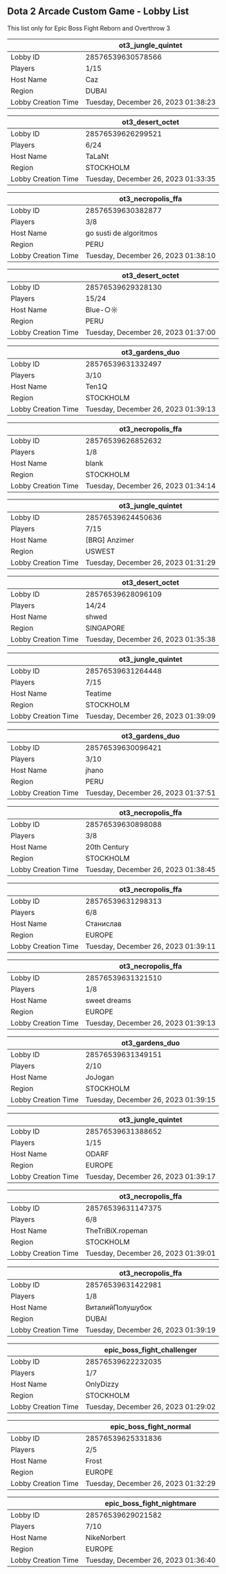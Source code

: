 ## Dota 2 Arcade Custom Game - Lobby List

This list only for Epic Boss Fight Reborn and Overthrow 3

|  | ot3_jungle_quintet |
| ------ | ------ |
| Lobby ID | 28576539630578566 |
| Players | 1/15 |
| Host Name | Caz |
| Region | DUBAI |
| Lobby Creation Time | Tuesday, December 26, 2023 01:38:23 |


|  | ot3_desert_octet |
| ------ | ------ |
| Lobby ID | 28576539626299521 |
| Players | 6/24 |
| Host Name | TaLaNt |
| Region | STOCKHOLM |
| Lobby Creation Time | Tuesday, December 26, 2023 01:33:35 |


|  | ot3_necropolis_ffa |
| ------ | ------ |
| Lobby ID | 28576539630382877 |
| Players | 3/8 |
| Host Name | go susti de algoritmos |
| Region | PERU |
| Lobby Creation Time | Tuesday, December 26, 2023 01:38:10 |


|  | ot3_desert_octet |
| ------ | ------ |
| Lobby ID | 28576539629328130 |
| Players | 15/24 |
| Host Name | Blue-○☼|N♥ |
| Region | PERU |
| Lobby Creation Time | Tuesday, December 26, 2023 01:37:00 |


|  | ot3_gardens_duo |
| ------ | ------ |
| Lobby ID | 28576539631332497 |
| Players | 3/10 |
| Host Name | Ten1Q |
| Region | STOCKHOLM |
| Lobby Creation Time | Tuesday, December 26, 2023 01:39:13 |


|  | ot3_necropolis_ffa |
| ------ | ------ |
| Lobby ID | 28576539626852632 |
| Players | 1/8 |
| Host Name | blank |
| Region | STOCKHOLM |
| Lobby Creation Time | Tuesday, December 26, 2023 01:34:14 |


|  | ot3_jungle_quintet |
| ------ | ------ |
| Lobby ID | 28576539624450636 |
| Players | 7/15 |
| Host Name | [BRG] Anzimer |
| Region | USWEST |
| Lobby Creation Time | Tuesday, December 26, 2023 01:31:29 |


|  | ot3_desert_octet |
| ------ | ------ |
| Lobby ID | 28576539628096109 |
| Players | 14/24 |
| Host Name | shwed |
| Region | SINGAPORE |
| Lobby Creation Time | Tuesday, December 26, 2023 01:35:38 |


|  | ot3_jungle_quintet |
| ------ | ------ |
| Lobby ID | 28576539631264448 |
| Players | 7/15 |
| Host Name | Teatime |
| Region | STOCKHOLM |
| Lobby Creation Time | Tuesday, December 26, 2023 01:39:09 |


|  | ot3_gardens_duo |
| ------ | ------ |
| Lobby ID | 28576539630096421 |
| Players | 3/10 |
| Host Name | jhano |
| Region | PERU |
| Lobby Creation Time | Tuesday, December 26, 2023 01:37:51 |


|  | ot3_necropolis_ffa |
| ------ | ------ |
| Lobby ID | 28576539630898088 |
| Players | 3/8 |
| Host Name | 20th Century |
| Region | STOCKHOLM |
| Lobby Creation Time | Tuesday, December 26, 2023 01:38:45 |


|  | ot3_necropolis_ffa |
| ------ | ------ |
| Lobby ID | 28576539631298313 |
| Players | 6/8 |
| Host Name | Станислав |
| Region | EUROPE |
| Lobby Creation Time | Tuesday, December 26, 2023 01:39:11 |


|  | ot3_necropolis_ffa |
| ------ | ------ |
| Lobby ID | 28576539631321510 |
| Players | 1/8 |
| Host Name | sweet dreams |
| Region | EUROPE |
| Lobby Creation Time | Tuesday, December 26, 2023 01:39:13 |


|  | ot3_gardens_duo |
| ------ | ------ |
| Lobby ID | 28576539631349151 |
| Players | 2/10 |
| Host Name | JoJogan |
| Region | STOCKHOLM |
| Lobby Creation Time | Tuesday, December 26, 2023 01:39:15 |


|  | ot3_jungle_quintet |
| ------ | ------ |
| Lobby ID | 28576539631388652 |
| Players | 1/15 |
| Host Name | ODARF |
| Region | EUROPE |
| Lobby Creation Time | Tuesday, December 26, 2023 01:39:17 |


|  | ot3_necropolis_ffa |
| ------ | ------ |
| Lobby ID | 28576539631147375 |
| Players | 6/8 |
| Host Name | TheTriBiX.ropeman |
| Region | STOCKHOLM |
| Lobby Creation Time | Tuesday, December 26, 2023 01:39:01 |


|  | ot3_necropolis_ffa |
| ------ | ------ |
| Lobby ID | 28576539631422981 |
| Players | 1/8 |
| Host Name | ВиталийПолушубок |
| Region | DUBAI |
| Lobby Creation Time | Tuesday, December 26, 2023 01:39:19 |


|  | epic_boss_fight_challenger |
| ------ | ------ |
| Lobby ID | 28576539622232035 |
| Players | 1/7 |
| Host Name | OnlyDizzy |
| Region | STOCKHOLM |
| Lobby Creation Time | Tuesday, December 26, 2023 01:29:02 |


|  | epic_boss_fight_normal |
| ------ | ------ |
| Lobby ID | 28576539625331836 |
| Players | 2/5 |
| Host Name | Frost |
| Region | EUROPE |
| Lobby Creation Time | Tuesday, December 26, 2023 01:32:29 |


|  | epic_boss_fight_nightmare |
| ------ | ------ |
| Lobby ID | 28576539629021582 |
| Players | 7/10 |
| Host Name | NikeNorbert |
| Region | EUROPE |
| Lobby Creation Time | Tuesday, December 26, 2023 01:36:40 |


